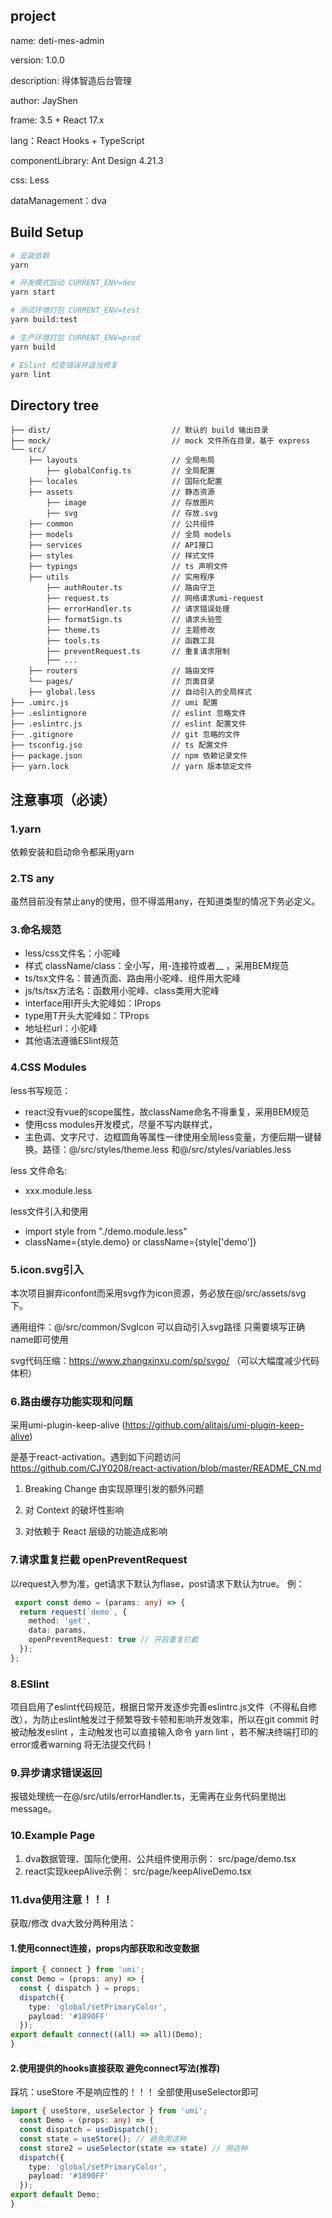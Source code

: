 <!--
 * @Descripttion: README
 * @Author: JayShen
 * @Date: 2022-06-20 08:47:00
 * @LastEditors: JayShen
 * @LastEditTime: 2022-07-22 09:21:47
-->

## project
name: deti-mes-admin

version: 1.0.0

description: 得体智造后台管理

author: JayShen

frame: 3.5 + React 17.x

lang：React Hooks + TypeScript

componentLibrary: Ant Design 4.21.3

css: Less

dataManagement：dva 

## Build Setup

``` bash
# 安装依赖
yarn

# 开发模式启动 CURRENT_ENV=dev
yarn start

# 测试环境打包 CURRENT_ENV=test
yarn build:test

# 生产环境打包 CURRENT_ENV=prod
yarn build

# ESlint 检查错误并适当修复
yarn lint

```


## Directory tree

```
├── dist/                           // 默认的 build 输出目录
├── mock/                           // mock 文件所在目录，基于 express
└── src/							
    ├── layouts                     // 全局布局
        ├── globalConfig.ts         // 全局配置
    ├── locales                     // 国际化配置
    ├── assets                      // 静态资源
        ├── image                   // 存放图片
        ├── svg                     // 存放.svg
    ├── common                      // 公共组件
    ├── models                      // 全局 models
    ├── services                    // API接口
    ├── styles                      // 样式文件
    ├── typings                     // ts 声明文件
    ├── utils                       // 实用程序
        ├── authRouter.ts           // 路由守卫
        ├── request.ts              // 网络请求umi-request
        ├── errorHandler.ts         // 请求错误处理
        ├── formatSign.ts           // 请求头验签
        ├── theme.ts                // 主题修改
        ├── tools.ts                // 函数工具
        ├── preventRequest.ts       // 重复请求限制
        ├── ...
    ├── routers                     // 路由文件
    └── pages/                      // 页面目录
    ├── global.less                 // 自动引入的全局样式
├── .umirc.js                       // umi 配置
├── .eslintignore                   // eslint 忽略文件
├── .eslintrc.js                    // eslint 配置文件
├── .gitignore                      // git 忽略的文件
├── tsconfig.jso                    // ts 配置文件
├── package.json                    // npm 依赖记录文件
├── yarn.lock                       // yarn 版本锁定文件

```


## 注意事项（必读）
### 1.yarn
依赖安装和启动命令都采用yarn
### 2.TS any
虽然目前没有禁止any的使用，但不得滥用any，在知道类型的情况下务必定义。

### 3.命名规范
- less/css文件名：小驼峰
- 样式 className/class：全小写，用-连接符或者__ ，采用BEM规范
- ts/tsx文件名：普通页面、路由用小驼峰、组件用大驼峰
- js/ts/tsx方法名：函数用小驼峰、class类用大驼峰
- interface用I开头大驼峰如：IProps
- type用T开头大驼峰如：TProps
- 地址栏url：小驼峰
- 其他语法遵循ESlint规范
### 4.CSS Modules
less书写规范：
- react没有vue的scope属性，故className命名不得重复，采用BEM规范
- 使用css modules开发模式，尽量不写内联样式，
- 主色调、文字尺寸、边框圆角等属性一律使用全局less变量，方便后期一键替换。路径：@/src/styles/theme.less 和@/src/styles/variables.less

less 文件命名: 
  - xxx.module.less

less文件引入和使用
  - import style from "./demo.module.less"
  - className={style.demo} or className={style['demo']}

### 5.icon.svg引入
本次项目摒弃iconfont而采用svg作为icon资源，务必放在@/src/assets/svg 下。

通用组件：@/src/common/SvgIcon 可以自动引入svg路径 只需要填写正确name即可使用

svg代码压缩：https://www.zhangxinxu.com/sp/svgo/ （可以大幅度减少代码体积）

### 6.路由缓存功能实现和问题

采用umi-plugin-keep-alive (https://github.com/alitajs/umi-plugin-keep-alive)

是基于react-activation。遇到如下问题访问 https://github.com/CJY0208/react-activation/blob/master/README_CN.md

1. Breaking Change 由实现原理引发的额外问题

2. 对 Context 的破坏性影响

3. 对依赖于 React 层级的功能造成影响


### 7.请求重复拦截 openPreventRequest
以request入参为准，get请求下默认为flase，post请求下默认为true。
例：
```ts
 export const demo = (params: any) => {
  return request(`demo`, {
    method: 'get',
    data: params,
    openPreventRequest: true // 开启重复拦截
  });
};   
```

### 8.ESlint
项目启用了eslint代码规范，根据日常开发逐步完善eslintrc.js文件（不得私自修改），为防止eslint触发过于频繁导致卡顿和影响开发效率，所以在git commit 时被动触发eslint ，主动触发也可以直接输入命令 yarn lint ，若不解决终端打印的error或者warning 将无法提交代码！

### 9.异步请求错误返回
报错处理统一在@/src/utils/errorHandler.ts，无需再在业务代码里抛出message。
### 10.Example Page
1. dva数据管理、国际化使用、公共组件使用示例： src/page/demo.tsx 
2. react实现keepAlive示例： src/page/keepAliveDemo.tsx

### 11.dva使用注意！！！
获取/修改 dva大致分两种用法：
#### 1.使用connect连接，props内部获取和改变数据
```ts
import { connect } from 'umi';
const Demo = (props: any) => {
  const { dispatch } = props;
  dispatch({
    type: 'global/setPrimaryColor',
    payload: '#1890FF'
  });
export default connect((all) => all)(Demo);
}
```
#### 2.使用提供的hooks直接获取 避免connect写法(推荐)
踩坑：useStore 不是响应性的！！！ 全部使用useSelector即可
```ts
import { useStore, useSelector } from 'umi';
  const Demo = (props: any) => {
  const dispatch = useDispatch();
  const state = useStore(); // 避免用这种
  const store2 = useSelector(state => state) // 用这种
  dispatch({
    type: 'global/setPrimaryColor',
    payload: '#1890FF'
  });
export default Demo;
}
```
